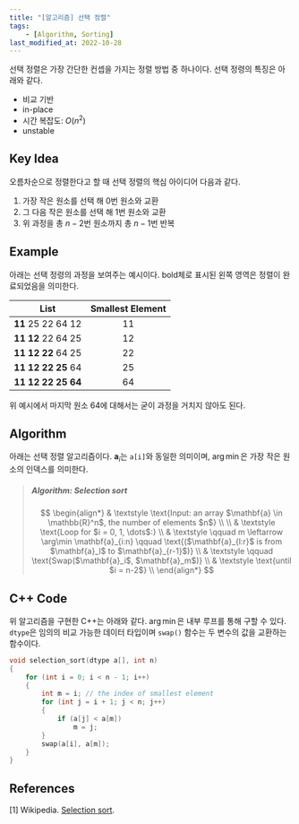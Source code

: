 ```yaml
---
title: "[알고리즘] 선택 정렬"
tags:
    - [Algorithm, Sorting]
last_modified_at: 2022-10-28
---
```


선택 정렬은 가장 간단한 컨셉을 가지는 정렬 방법 중 하나이다. 선택 정령의 특징은 아래와 같다.

* 비교 기반
* in-place
* 시간 복잡도: $O(n^2)$
* unstable

## Key Idea

오름차순으로 정렬한다고 할 때 선택 정렬의 핵심 아이디어 다음과 같다.

1. 가장 작은 원소를 선택 해 0번 원소와 교환
2. 그 다음 작은 원소를 선택 해 1번 원소와 교환
3. 위 과정을 총 $n-2$번 원소까지 총 $n - 1$번 반복

## Example

아래는 선택 정령의 과정을 보여주는 예시이다. bold체로 표시된 왼쪽 영역은 정렬이 완료되었음을 의미한다.

|List|Smallest Element|
|:---:|:---:|
|**11** 25 22 64 12|11|
|**11 12** 22 64 25|12|
|**11 12 22** 64 25|22|
|**11 12 22 25** 64|25|
|**11 12 22 25 64**|64|

위 예시에서 마지막 원소 64에 대해서는 굳이 과정을 거치지 않아도 된다.

## Algorithm

아래는 선택 정렬 알고리즘이다. $\mathbf{a}_i$는 `a[i]`와 동일한 의미이며, $\arg\min$은 가장 작은 원소의 인덱스를 의미한다.

> ##### $\text{Algorithm: Selection sort}$  
> $$
> \begin{align*}
> & \textstyle \text{Input: an array $\mathbf{a} \in \mathbb{R}^n$, the number of elements $n$} \\
> \\
> & \textstyle \text{Loop for $i = 0, 1, \dots$:} \\
> & \textstyle \qquad m \leftarrow \arg\min \mathbf{a}_{i:n} \qquad \text{($\mathbf{a}_{l:r}$ is from $\mathbf{a}_l$ to $\mathbf{a}_{r-1}$)} \\
> & \textstyle \qquad \text{Swap($\mathbf{a}_i$, $\mathbf{a}_m$)} \\
> & \textstyle \text{until $i = n-2$} \\
> \end{align*}
> $$

## C++ Code

위 알고리즘을 구현한 C++는 아래와 같다. $\arg\min$은 내부 루프를 통해 구할 수 있다. `dtype`은 임의의 비교 가능한 데이터 타입이며 `swap()` 함수는 두 변수의 값을 교환하는 함수이다.

```c++
void selection_sort(dtype a[], int n)
{
    for (int i = 0; i < n - 1; i++)
    {
        int m = i; // the index of smallest element
        for (int j = i + 1; j < n; j++)
        {
            if (a[j] < a[m])
                m = j;
        }
        swap(a[i], a[m]);
    }
}
```

## References

[1] Wikipedia. [Selection sort](https://en.wikipedia.org/wiki/Selection_sort).